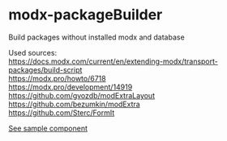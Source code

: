 # modx-packageBuilder
Build packages without installed modx and database

Used sources:  
https://docs.modx.com/current/en/extending-modx/transport-packages/build-script  
https://modx.pro/howto/6718  
https://modx.pro/development/14919  
https://github.com/gvozdb/modExtraLayout  
https://github.com/bezumkin/modExtra  
https://github.com/Sterc/FormIt  

[See sample component](https://github.com/web-effect/modx-sampleComponent)
 